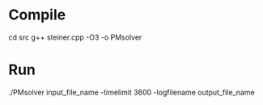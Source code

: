 Compile
=
cd src
g++ steiner.cpp -O3 -o PMsolver

Run
=
./PMsolver input_file_name -timelimit 3600 -logfilename output_file_name
